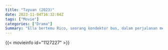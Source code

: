 ```yaml
---
title: "Tayuan (2023)"
date: 2023-11-04T16:32:04Z
tags: ["Movie"]
categories: ["Drama"]
Summary: "Ella bertemu Rico, seorang kondektur bus, dalam perjalanan menuju tempat kerja. Bahkan setelah mengetahui Rico sudah menikah, dia tetap mengejarnya. Saat perselingkuhan mereka berubah menjadi pemujaan, semakin sulit bagi mereka untuk melepaskannya."
---
```


<mux-player stream-type="on-demand"
src="https://kp3d-my.sharepoint.com/personal/ryoo_kp3d_onmicrosoft_com/_layouts/15/download.aspx?share=EW6uAZK-jT1ImWxtWXYpdAIB-Dmwl4naNue_KByk_s5UqA" prefer-playback="mse" controls>

</mux-player>


{{< movieinfo id="1127227" >}}

<script src="https://cdn.jsdelivr.net/npm/@mux/mux-player"></script>

 <script type="application/ld+json ">
{
"@context": "https://schema.org/",
"@type": "VideoObject",
"name": "Tayuan (2023)",
"contentUrl": "https://stream.mux.com/9ty9bAVNMsXKB800Dgl3WXj4SuwSpA92rA01nUcvLwhio.m3u8",
"thumbnailUrl": "https://www.themoviedb.org/t/p/original/9DMtK7PtOemRIvckja1cPZFCEHS.jpg?width=314&fit_mode=preserve&time=25",
"uploadDate": "2023-11-04T16:32:04Z",
}

</script>